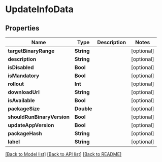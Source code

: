 # UpdateInfoData

## Properties
Name | Type | Description | Notes
------------ | ------------- | ------------- | -------------
**targetBinaryRange** | **String** |  | [optional] 
**description** | **String** |  | [optional] 
**isDisabled** | **Bool** |  | [optional] 
**isMandatory** | **Bool** |  | [optional] 
**rollout** | **Int** |  | [optional] 
**downloadUrl** | **String** |  | [optional] 
**isAvailable** | **Bool** |  | [optional] 
**packageSize** | **Double** |  | [optional] 
**shouldRunBinaryVersion** | **Bool** |  | [optional] 
**updateAppVersion** | **Bool** |  | [optional] 
**packageHash** | **String** |  | [optional] 
**label** | **String** |  | [optional] 

[[Back to Model list]](../README.md#documentation-for-models) [[Back to API list]](../README.md#documentation-for-api-endpoints) [[Back to README]](../README.md)


